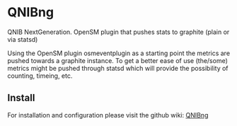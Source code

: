 QNIBng
======

QNIB NextGeneration. OpenSM plugin that pushes stats to graphite (plain or via statsd)

Using the OpenSM plugin osmeventplugin as a starting point the metrics are pushed towards a graphite instance.
To get a better ease of use (the/some) metrics might be pushed through statsd which will provide the possibility of 
counting, timeing, etc.

Install
-------
For installation and configuration please visit the github wiki: [QNIBng](http://github.com/ChristianKniep/QNIBng/wiki)
